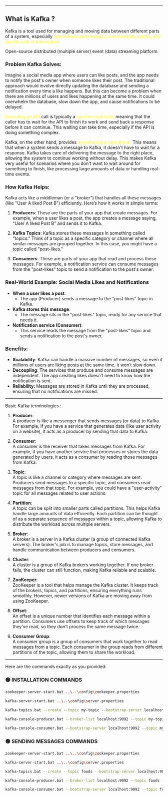
---

## What is Kafka ? 

Kafka is a tool used for managing and moving data between different parts of a system, especially <font color="#ffff00">when those parts need to communicate quickly and handle a lot of information.</font>

Open-source distributed (multiple server) event (data) streaming platform.

### **Problem Kafka Solves:**

Imagine a social media app where users can like posts, and the app needs to notify the post's owner when someone likes their post. The traditional approach would involve directly updating the database and sending a notification every time a like happens. But this can become a problem when there are millions of users and likes happening at the same time. It could overwhelm the database, slow down the app, and cause notifications to be delayed.

 <font color="#ffff00">Executing an API</font> call is typically a <font color="#ffff00">synchronous task,</font> meaning that the caller has to wait for the API to finish its work and send back a response before it can continue. This waiting can take time, especially if the API is doing something complex.

Kafka, on the other hand, provides <font color="#ffff00">asynchronous operations.</font> This means that when a system sends a message to Kafka, it doesn't have to wait for a response. Kafka takes care of delivering the message to the right place, allowing the system to continue working without delay. This makes Kafka very useful for scenarios where you don't want to wait around for something to finish, like processing large amounts of data or handling real-time events.

### **How Kafka Helps:**

Kafka acts like a middleman (or a "broker") that handles all these messages (like "User A liked Post B") efficiently. Here’s how it works in simple terms:

1. **Producers**: These are the parts of your app that create messages. For example, when a user likes a post, the app creates a message saying, "User A liked Post B" and sends it to Kafka.

2. **Kafka Topics**: Kafka stores these messages in something called "topics." Think of a topic as a specific category or channel where all similar messages are grouped together. In this case, you might have a topic called "post-likes."

3. **Consumers**: These are parts of your app that read and process these messages. For example, a notification service can consume messages from the "post-likes" topic to send a notification to the post's owner.

### **Real-World Example: Social Media Likes and Notifications**

- **When a user likes a post**: 
   - The app (Producer) sends a message to the "post-likes" topic in Kafka.
- **Kafka stores this message**:
   - The message sits in the "post-likes" topic, ready for any service that needs it.
- **Notification service (Consumer)**:
   - This service reads the message from the "post-likes" topic and sends a notification to the post's owner.

### **Benefits:**
- **Scalability**: Kafka can handle a massive number of messages, so even if millions of users are liking posts at the same time, it won’t slow down.
- **Decoupling**: The services that produce and consume messages are independent. The app creating likes doesn’t need to know how the notification is sent.
- **Reliability**: Messages are stored in Kafka until they are processed, ensuring that no notifications are missed.


---

 Basic Kafka terminologies :

1. **Producer**:  
   A producer is like a messenger that sends messages (or data) to Kafka. For example, if you have a service that generates data (like user activity on a website), it acts as a producer by sending that data to Kafka.

2. **Consumer**:  
   A consumer is the receiver that takes messages from Kafka. For example, if you have another service that processes or stores the data generated by users, it acts as a consumer by reading those messages from Kafka.

3. **Topic**:  
   A topic is like a channel or category where messages are sent. Producers send messages to a specific topic, and consumers read messages from that topic. For example, you could have a "user-activity" topic for all messages related to user actions.

4. **Partition**:  
   A topic can be split into smaller parts called partitions. This helps Kafka handle large amounts of data efficiently. Each partition can be thought of as a separate sequence of messages within a topic, allowing Kafka to distribute the workload across multiple servers.

5. **Broker**:  
   A broker is a server in a Kafka cluster (a group of connected Kafka servers). The broker's job is to manage topics, store messages, and handle communication between producers and consumers.

6. **Cluster**:  
   A cluster is a group of Kafka brokers working together. If one broker fails, the cluster can still function, making Kafka reliable and scalable.

7. **ZooKeeper**:  
   ZooKeeper is a tool that helps manage the Kafka cluster. It keeps track of the brokers, topics, and partitions, ensuring everything runs smoothly. However, newer versions of Kafka are moving away from using ZooKeeper.

8. **Offset**:  
   An offset is a unique number that identifies each message within a partition. Consumers use offsets to keep track of which messages they've read, so they don't process the same message twice.

9. **Consumer Group**:  
   A consumer group is a group of consumers that work together to read messages from a topic. Each consumer in the group reads from different partitions of the topic, allowing them to share the workload.


----

Here are the commands exactly as you provided:

### 🟢 INSTALLATION COMMANDS

```bash
zookeeper-server-start.bat ..\..\config\zookeeper.properties
```

```bash
kafka-server-start.bat ..\..\config\server.properties
```

```bash
kafka-topics.bat --create --topic my-topic --bootstrap-server localhost:9092 --replication-factor 1 --partitions 3
```

```bash
kafka-console-producer.bat --broker-list localhost:9092 --topic my-topic
```

```bash
kafka-console-consumer.bat --bootstrap-server localhost:9092 --topic my-topic --from-beginning
```

### 🟢 SENDING MESSAGES COMMANDS

```bash
zookeeper-server-start.bat ..\..\config\zookeeper.properties
```

```bash
kafka-server-start.bat ..\..\config\server.properties
```

```bash
kafka-topics.bat --create --topic foods --bootstrap-server localhost:9092 --replication-factor 1 --partitions 4
```

```bash
kafka-console-producer.bat --broker-list localhost:9092 --topic foods --property "key.separator=-" --property "parse.key=true"
```

```bash
kafka-console-consumer.bat --bootstrap-server localhost:9092 --topic foods --from-beginning --property "key.separator=-" --property "print.key=false"
```